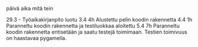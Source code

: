 päivä     aika     mitä tein

29.3      -        Työaikakirjanpito luotu
3.4       4h       Alustettu pelin koodin rakennetta
4.4       1h       Paranneltu koodin rakennetta ja testiluokkaa aloitettu
5.4       7h       Paranneltu koodin rakennetta entisetään ja saatu testejä toimimaan. Testien toimivuus on haastavaa pygamella.
